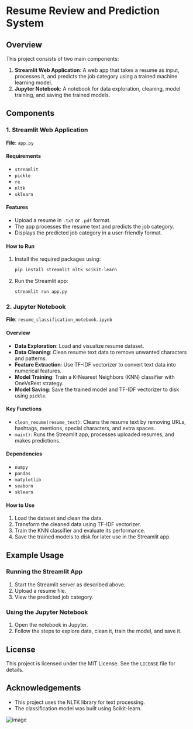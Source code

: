 # Resume Review and Prediction System

## Overview

This project consists of two main components:

1. **Streamlit Web Application**: A web app that takes a resume as input, processes it, and predicts the job category using a trained machine learning model.
2. **Jupyter Notebook**: A notebook for data exploration, cleaning, model training, and saving the trained models.

## Components

### 1. Streamlit Web Application

**File**: `app.py`

#### Requirements
- `streamlit`
- `pickle`
- `re`
- `nltk`
- `sklearn`

#### Features
- Upload a resume in `.txt` or `.pdf` format.
- The app processes the resume text and predicts the job category.
- Displays the predicted job category in a user-friendly format.

#### How to Run
1. Install the required packages using:
   ```bash
   pip install streamlit nltk scikit-learn
   ```
2. Run the Streamlit app:
   ```bash
   streamlit run app.py
   ```

### 2. Jupyter Notebook

**File**: `resume_classification_notebook.ipynb`

#### Overview
- **Data Exploration**: Load and visualize resume dataset.
- **Data Cleaning**: Clean resume text data to remove unwanted characters and patterns.
- **Feature Extraction**: Use TF-IDF vectorizer to convert text data into numerical features.
- **Model Training**: Train a K-Nearest Neighbors (KNN) classifier with OneVsRest strategy.
- **Model Saving**: Save the trained model and TF-IDF vectorizer to disk using `pickle`.

#### Key Functions
- `clean_resume(resume_text)`: Cleans the resume text by removing URLs, hashtags, mentions, special characters, and extra spaces.
- `main()`: Runs the Streamlit app, processes uploaded resumes, and makes predictions.

#### Dependencies
- `numpy`
- `pandas`
- `matplotlib`
- `seaborn`
- `sklearn`

#### How to Use
1. Load the dataset and clean the data.
2. Transform the cleaned data using TF-IDF vectorizer.
3. Train the KNN classifier and evaluate its performance.
4. Save the trained models to disk for later use in the Streamlit app.

## Example Usage

### Running the Streamlit App
1. Start the Streamlit server as described above.
2. Upload a resume file.
3. View the predicted job category.

### Using the Jupyter Notebook
1. Open the notebook in Jupyter.
2. Follow the steps to explore data, clean it, train the model, and save it.

## License

This project is licensed under the MIT License. See the `LICENSE` file for details.

## Acknowledgements

- This project uses the NLTK library for text processing.
- The classification model was built using Scikit-learn.


![image](https://github.com/user-attachments/assets/0bc7206a-72fd-4907-9867-84416e8d0448)
